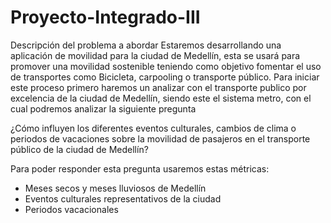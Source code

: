 # Proyecto-Integrado-III
Descripción del problema a abordar
Estaremos desarrollando una aplicación de movilidad para la ciudad de Medellín, esta se usará para promover una movilidad sostenible teniendo como objetivo fomentar el uso de transportes como Bicicleta, carpooling o transporte público.
Para iniciar este proceso primero haremos un analizar con el transporte publico por excelencia de la ciudad de Medellín, siendo este el sistema metro, con el cual podremos analizar la siguiente pregunta 

¿Cómo influyen los diferentes eventos culturales, cambios de clima o periodos de vacaciones sobre la movilidad de pasajeros en el transporte público de la ciudad de Medellín?

Para poder responder esta pregunta usaremos estas métricas:
-	Meses secos y meses lluviosos de Medellín
-	Eventos culturales representativos de la ciudad 
-	Periodos vacacionales
